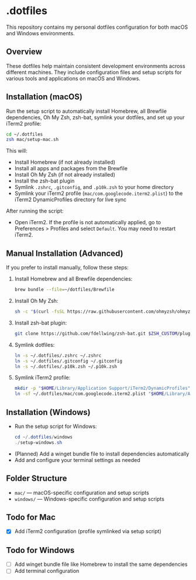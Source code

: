 # .dotfiles

This repository contains my personal dotfiles configuration for both macOS and Windows environments.

## Overview

These dotfiles help maintain consistent development environments across different machines. They include configuration files and setup scripts for various tools and applications on macOS and Windows.

## Installation (macOS)

Run the setup script to automatically install Homebrew, all Brewfile dependencies, Oh My Zsh, zsh-bat, symlink your dotfiles, and set up your iTerm2 profile:

```zsh
cd ~/.dotfiles
zsh mac/setup-mac.sh
```

This will:

- Install Homebrew (if not already installed)
- Install all apps and packages from the Brewfile
- Install Oh My Zsh (if not already installed)
- Install the zsh-bat plugin
- Symlink `.zshrc`, `.gitconfig`, and `.p10k.zsh` to your home directory
- Symlink your iTerm2 profile (`mac/com.googlecode.iterm2.plist`) to the iTerm2 DynamicProfiles directory for live sync

After running the script:

- Open iTerm2. If the profile is not automatically applied, go to Preferences > Profiles and select `Default`. You may need to restart iTerm2.

## Manual Installation (Advanced)

If you prefer to install manually, follow these steps:

1. Install Homebrew and all Brewfile dependencies:
   ```zsh
   brew bundle --file=~/dotfiles/Brewfile
   ```
2. Install Oh My Zsh:
   ```zsh
   sh -c "$(curl -fsSL https://raw.githubusercontent.com/ohmyzsh/ohmyzsh/master/tools/install.sh)"
   ```
3. Install zsh-bat plugin:
   ```zsh
   git clone https://github.com/fdellwing/zsh-bat.git $ZSH_CUSTOM/plugins/zsh-bat
   ```
4. Symlink dotfiles:
   ```zsh
   ln -s ~/.dotfiles/.zshrc ~/.zshrc
   ln -s ~/.dotfiles/.gitconfig ~/.gitconfig
   ln -s ~/.dotfiles/.p10k.zsh ~/.p10k.zsh
   ```
5. Symlink iTerm2 profile:
   ```zsh
   mkdir -p "$HOME/Library/Application Support/iTerm2/DynamicProfiles"
   ln -sf ~/.dotfiles/mac/com.googlecode.iterm2.plist "$HOME/Library/Application Support/iTerm2/DynamicProfiles/com.googlecode.iterm2.plist"
   ```

## Installation (Windows)

- Run the setup script for Windows:
  ```powershell
  cd ~/.dotfiles/windows
  ./setup-windows.sh
  ```
- (Planned) Add a winget bundle file to install dependencies automatically
- Add and configure your terminal settings as needed

## Folder Structure

- `mac/` — macOS-specific configuration and setup scripts
- `windows/` — Windows-specific configuration and setup scripts

## Todo for Mac

- [x] Add iTerm2 configuration (profile symlinked via setup script)

## Todo for Windows

- [ ] Add winget bundle file like Homebrew to install the same dependencies
- [ ] Add terminal configuration

